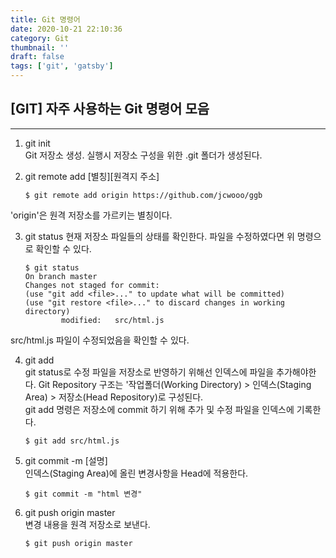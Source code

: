 ```yaml
---
title: Git 명령어
date: 2020-10-21 22:10:36
category: Git
thumbnail: ''
draft: false
tags: ['git', 'gatsby']
---
```


## [GIT] 자주 사용하는 Git 명령어 모음

---

1. git init <br>
   Git 저장소 생성. 실행시 저장소 구성을 위한 .git 폴더가 생성된다.

2. git remote add [별칭][원격지 주소]

   ```
   $ git remote add origin https://github.com/jcwooo/ggb
   ```

'origin'은 원격 저장소를 가르키는 별칭이다.

3. git status
   현재 저장소 파일들의 상태를 확인한다. 파일을 수정하였다면 위 명령으로 확인할 수 있다.

   ```
   $ git status
   On branch master
   Changes not staged for commit:
   (use "git add <file>..." to update what will be committed)
   (use "git restore <file>..." to discard changes in working directory)
           modified:   src/html.js
   ```

src/html.js 파일이 수정되었음을 확인할 수 있다.

4. git add <br>
   git status로 수정 파일을 저장소로 반영하기 위해선 인덱스에 파일을 추가해야한다.
   Git Repository 구조는 '작업폴더(Working Directory) > 인덱스(Staging Area) > 저장소(Head Repository)로 구성된다. <br>
   git add 명령은 저장소에 commit 하기 위해 추가 및 수정 파일을 인덱스에 기록한다.

   ```
   $ git add src/html.js
   ```

5. git commit -m [설명] <br>
   인덱스(Staging Area)에 올린 변경사항을 Head에 적용한다.

   ```
   $ git commit -m "html 변경"
   ```

6. git push origin master <br>
   변경 내용을 원격 저장소로 보낸다.
   ```
   $ git push origin master
   ```
